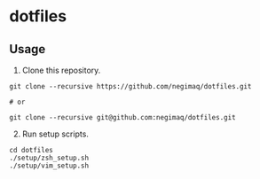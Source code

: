 # dotfiles

## Usage
1. Clone this repository.
```
git clone --recursive https://github.com/negimaq/dotfiles.git

# or

git clone --recursive git@github.com:negimaq/dotfiles.git
```
2. Run setup scripts.
```
cd dotfiles
./setup/zsh_setup.sh
./setup/vim_setup.sh
```

